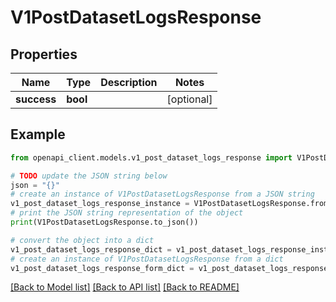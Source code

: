 # V1PostDatasetLogsResponse


## Properties

Name | Type | Description | Notes
------------ | ------------- | ------------- | -------------
**success** | **bool** |  | [optional] 

## Example

```python
from openapi_client.models.v1_post_dataset_logs_response import V1PostDatasetLogsResponse

# TODO update the JSON string below
json = "{}"
# create an instance of V1PostDatasetLogsResponse from a JSON string
v1_post_dataset_logs_response_instance = V1PostDatasetLogsResponse.from_json(json)
# print the JSON string representation of the object
print(V1PostDatasetLogsResponse.to_json())

# convert the object into a dict
v1_post_dataset_logs_response_dict = v1_post_dataset_logs_response_instance.to_dict()
# create an instance of V1PostDatasetLogsResponse from a dict
v1_post_dataset_logs_response_form_dict = v1_post_dataset_logs_response.from_dict(v1_post_dataset_logs_response_dict)
```
[[Back to Model list]](../README.md#documentation-for-models) [[Back to API list]](../README.md#documentation-for-api-endpoints) [[Back to README]](../README.md)


